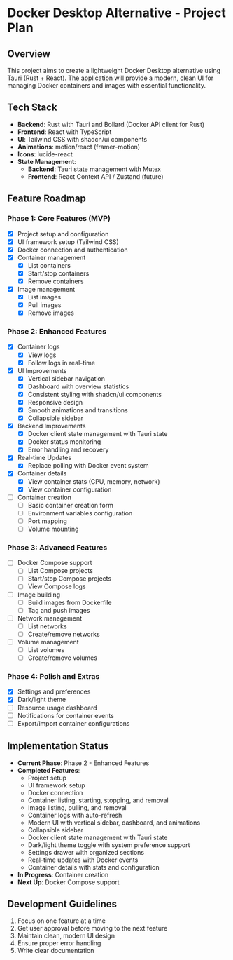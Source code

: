 # Docker Desktop Alternative - Project Plan

## Overview

This project aims to create a lightweight Docker Desktop alternative using Tauri (Rust + React). The application will provide a modern, clean UI for managing Docker containers and images with essential functionality.

## Tech Stack

- **Backend**: Rust with Tauri and Bollard (Docker API client for Rust)
- **Frontend**: React with TypeScript
- **UI**: Tailwind CSS with shadcn/ui components
- **Animations**: motion/react (framer-motion)
- **Icons**: lucide-react
- **State Management**:
  - **Backend**: Tauri state management with Mutex
  - **Frontend**: React Context API / Zustand (future)

## Feature Roadmap

### Phase 1: Core Features (MVP)

- [x] Project setup and configuration
- [x] UI framework setup (Tailwind CSS)
- [x] Docker connection and authentication
- [x] Container management
  - [x] List containers
  - [x] Start/stop containers
  - [x] Remove containers
- [x] Image management
  - [x] List images
  - [x] Pull images
  - [x] Remove images

### Phase 2: Enhanced Features

- [x] Container logs
  - [x] View logs
  - [x] Follow logs in real-time
- [x] UI Improvements
  - [x] Vertical sidebar navigation
  - [x] Dashboard with overview statistics
  - [x] Consistent styling with shadcn/ui components
  - [x] Responsive design
  - [x] Smooth animations and transitions
  - [x] Collapsible sidebar
- [x] Backend Improvements
  - [x] Docker client state management with Tauri state
  - [x] Docker status monitoring
  - [x] Error handling and recovery
- [x] Real-time Updates
  - [x] Replace polling with Docker event system
- [x] Container details
  - [x] View container stats (CPU, memory, network)
  - [x] View container configuration
- [ ] Container creation
  - [ ] Basic container creation form
  - [ ] Environment variables configuration
  - [ ] Port mapping
  - [ ] Volume mounting

### Phase 3: Advanced Features

- [ ] Docker Compose support
  - [ ] List Compose projects
  - [ ] Start/stop Compose projects
  - [ ] View Compose logs
- [ ] Image building
  - [ ] Build images from Dockerfile
  - [ ] Tag and push images
- [ ] Network management
  - [ ] List networks
  - [ ] Create/remove networks
- [ ] Volume management
  - [ ] List volumes
  - [ ] Create/remove volumes

### Phase 4: Polish and Extras

- [x] Settings and preferences
- [x] Dark/light theme
- [ ] Resource usage dashboard
- [ ] Notifications for container events
- [ ] Export/import container configurations

## Implementation Status

- **Current Phase**: Phase 2 - Enhanced Features
- **Completed Features**:
  - Project setup
  - UI framework setup
  - Docker connection
  - Container listing, starting, stopping, and removal
  - Image listing, pulling, and removal
  - Container logs with auto-refresh
  - Modern UI with vertical sidebar, dashboard, and animations
  - Collapsible sidebar
  - Docker client state management with Tauri state
  - Dark/light theme toggle with system preference support
  - Settings drawer with organized sections
  - Real-time updates with Docker events
  - Container details with stats and configuration
- **In Progress**: Container creation
- **Next Up**: Docker Compose support

## Development Guidelines

1. Focus on one feature at a time
2. Get user approval before moving to the next feature
3. Maintain clean, modern UI design
4. Ensure proper error handling
5. Write clear documentation
